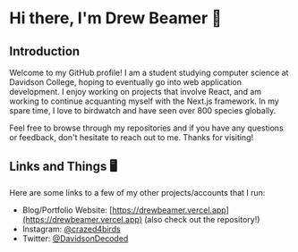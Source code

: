 # Hi there, I'm Drew Beamer 👋 

## Introduction
Welcome to my GitHub profile! I am a student studying computer science at Davidson College, hoping to eventually go into web application development. I enjoy working on projects that involve React, and am working to continue acquanting myself with the Next.js framework. In my spare time, I love to birdwatch and have seen over 800 species globally. 

Feel free to browse through my repositories and if you have any questions or feedback, don't hesitate to reach out to me. Thanks for visiting!

## Links and Things 🖥️
Here are some links to a few of my other projects/accounts that I run:
- Blog/Portfolio Website: [https://drewbeamer.vercel.app](https://drewbeamer.vercel.app) (also check out the repository!)
- Instagram: [@crazed4birds](https://instagram.com/crazed4birds)
- Twitter: [@DavidsonDecoded](https://twitter.com/DavidsonDecoded)
